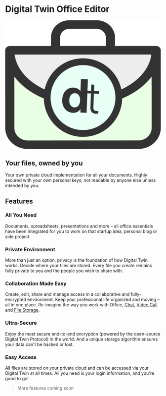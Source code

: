 # Digital Twin Office Editor

![](img/dt_office.png ":size=700x")

## Your files, owned by you

Your own private cloud implementation for all your documents. Highly secured with your own personal keys, not readable by anyone else unless intended by you.

## Features 

### All You Need

Documents, spreadsheets, presentations and more – all office essentials have been integrated for you to work on that startup idea, personal blog or side project. 

### Private Environment 

More than just an option, privacy is the foundation of how Digital Twin works. Decide where your files are stored. Every file you create remains fully private to you and the people you wish to share with.

### Collaboration Made Easy

Create, edit, share and manage access in a collaborative and fully-encrypted environment. Keep your professional life organized and moving – all in one place. Re-imagine the way you work with Office, [Chat](twin_chat), [Video Call](video_call) and [File Storage](filestorage). 

### Ultra-Secure

Enjoy the most secure end-to-end encryption (powered by the open-source Digital Twin Protocol) in the world. And a unique storage algorithm ensures your data can't be hacked or lost.

### Easy Access

All files are stored on your private cloud and can be accessed via your Digital Twin at all times. All you need is your login information, and you're good to go!

> More features coming soon